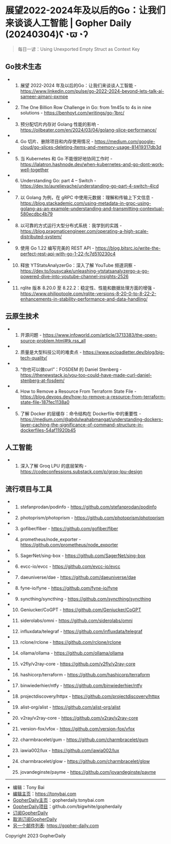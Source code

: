 # 展望2022-2024年及以后的Go：让我们来谈谈人工智能 | Gopher Daily (20240304)ʕ◔ϖ◔ʔ

>每日一谚：Using Unexported Empty Struct as Context Key

## Go技术生态


- 1. 展望 2022-2024 年及以后的Go：让我们来谈谈人工智能 - https://www.linkedin.com/pulse/go-2022-2024-beyond-lets-talk-ai-sameer-ajmani-pxmpe

- 2. The One Billion Row Challenge in Go: from 1m45s to 4s in nine solutions - https://benhoyt.com/writings/go-1brc/

- 3. 预分配切片内存对 Golang 性能的影响 - https://oilbeater.com/en/2024/03/04/golang-slice-performance/

- 4. Go 切片、删除项目和内存使用情况 - https://medium.com/google-cloud/go-slices-deleting-items-and-memory-usage-81419317db3d

- 5. 当 Kubernetes 和 Go 不能很好地协同工作时 - https://lalatron.hashnode.dev/when-kubernetes-and-go-dont-work-well-together

- 6. Understanding Go: part 4 – Switch - https://dev.to/aurelievache/understanding-go-part-4-switch-4lcd

- 7. 以 Golang 为例，在 gRPC 中使用元数据：理解和传输上下文信息 - https://blog.stackademic.com/using-metadata-in-grpc-using-golang-as-an-example-understanding-and-transmitting-contextual-580ecdbc4b79

- 8. 以可靠的方式运行大型分布式系统：我学到的实践 - https://blog.pragmaticengineer.com/operating-a-high-scale-distributed-system/

- 9. 使用 Go 1.22 编写完美的 REST API - https://blog.bitsrc.io/write-the-perfect-rest-api-with-go-1-22-fc7d510230c4

- 10. 释放 YTStatsAnalyzerGo：深入了解 YouTube 频道洞察 - https://dev.to/lousycake/unleashing-ytstatsanalyzergo-a-go-powered-dive-into-youtube-channel-insights-2526

- 11. rqlite 版本 8.20.0 至 8.22.2：稳定性、性能和数据处理方面的增强 - https://www.philipotoole.com/rqlite-versions-8-20-0-to-8-22-2-enhancements-in-stability-performance-and-data-handling/


## 云原生技术


- 1. 开源问题 - https://www.infoworld.com/article/3713383/the-open-source-problem.html#tk.rss_all

- 2. 质量是大型科技公司的难卖点 - https://www.pcloadletter.dev/blog/big-tech-quality/

- 3. “你也可以做curl”：FOSDEM 的 Daniel Stenberg - https://thenewstack.io/you-too-could-have-made-curl-daniel-stenberg-at-fosdem/

- 4. How to Remove a Resource From Terraform State File - https://blog.devops.dev/how-to-remove-a-resource-from-terraform-state-file-187fec1138a0

- 5. 了解 Docker 的层缓存：命令结构在 Dockerfile 中的重要性 - https://medium.com/@abdulwahabmangat/understanding-dockers-layer-caching-the-significance-of-command-structure-in-dockerfiles-54af11920b45


## 人工智能


- 1. 深入了解 Groq LPU 的底层架构 - https://codeconfessions.substack.com/p/groq-lpu-design


## 流行项目与工具


- 1. stefanprodan/podinfo - https://github.com/stefanprodan/podinfo

- 2. photoprism/photoprism - https://github.com/photoprism/photoprism

- 3. gofiber/fiber - https://github.com/gofiber/fiber

- 4. prometheus/node_exporter - https://github.com/prometheus/node_exporter

- 5. SagerNet/sing-box - https://github.com/SagerNet/sing-box

- 6. evcc-io/evcc - https://github.com/evcc-io/evcc

- 7. daeuniverse/dae - https://github.com/daeuniverse/dae

- 8. fyne-io/fyne - https://github.com/fyne-io/fyne

- 9. syncthing/syncthing - https://github.com/syncthing/syncthing

- 10. Geniucker/CoGPT - https://github.com/Geniucker/CoGPT

- 11. siderolabs/omni - https://github.com/siderolabs/omni

- 12. influxdata/telegraf - https://github.com/influxdata/telegraf

- 13. rclone/rclone - https://github.com/rclone/rclone

- 14. ollama/ollama - https://github.com/ollama/ollama

- 15. v2fly/v2ray-core - https://github.com/v2fly/v2ray-core

- 16. hashicorp/terraform - https://github.com/hashicorp/terraform

- 17. binwiederhier/ntfy - https://github.com/binwiederhier/ntfy

- 18. projectdiscovery/httpx - https://github.com/projectdiscovery/httpx

- 19. alist-org/alist - https://github.com/alist-org/alist

- 20. v2ray/v2ray-core - https://github.com/v2ray/v2ray-core

- 21. version-fox/vfox - https://github.com/version-fox/vfox

- 22. charmbracelet/gum - https://github.com/charmbracelet/gum

- 23. iawia002/lux - https://github.com/iawia002/lux

- 24. charmbracelet/glow - https://github.com/charmbracelet/glow

- 25. jovandeginste/payme - https://github.com/jovandeginste/payme


----

- 编辑：Tony Bai
- [编辑主页](https://tonybai.com)：https://tonybai.com
- [GopherDaily主页](https://gopherdaily.tonybai.com)：gopherdaily.tonybai.com
- [GopherDaily项目](https://github.com/bigwhite/gopherdaily)：github.com/bigwhite/gopherdaily
- [订阅GopherDaily](https://gopherdaily.tonybai.com/subscribe)
- [取消订阅GopherDaily](https://gopherdaily.tonybai.com/unsubscribe)
- [另一个邮件列表](https://gopher-daily.com): https://gopher-daily.com

Copyright 2023 GopherDaily
